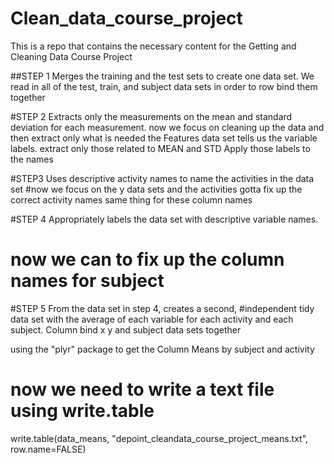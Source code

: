 # Clean_data_course_project
This is a repo that contains the necessary content for the Getting and Cleaning Data Course Project

##STEP 1 Merges the training and the test sets to create one data set.
We read in all of the test, train, and subject data sets in order to row bind them together

#STEP 2 Extracts only the measurements on the mean and standard deviation for each measurement. 
now we focus on cleaning up the data and then extract only what is needed
the Features data set tells us the variable labels. extract only those related to MEAN and STD
Apply those labels to the names

#STEP3 Uses descriptive activity names to name the activities in the data set
#now we focus on the y data sets and the activities
gotta fix up the correct activity names
same thing for these column names

#STEP 4 Appropriately labels the data set with descriptive variable names. 
# now we can to fix up the column names for subject

#STEP 5 From the data set in step 4, creates a second, 
#independent tidy data set with the average of each variable for each activity and each subject.
Column bind x y and subject data sets together

using the "plyr" package to get the Column Means by subject and activity

# now we need to write a text file using write.table
write.table(data_means, "depoint_cleandata_course_project_means.txt", row.name=FALSE)
